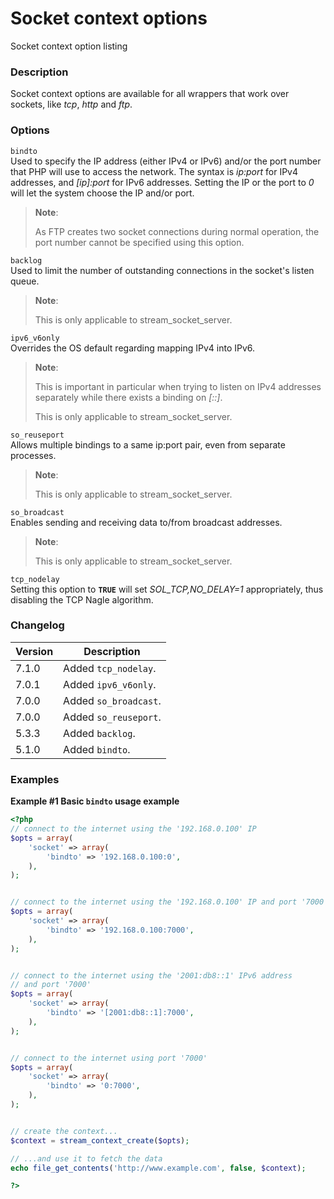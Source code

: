 Socket context options
======================

Socket context option listing

### Description

Socket context options are available for all wrappers that work over
sockets, like *tcp*, *http* and *ftp*.

### Options

`bindto`  
Used to specify the IP address (either IPv4 or IPv6) and/or the port
number that PHP will use to access the network. The syntax is *ip:port*
for IPv4 addresses, and *\[ip\]:port* for IPv6 addresses. Setting the IP
or the port to *0* will let the system choose the IP and/or port.

> **Note**:
>
> As FTP creates two socket connections during normal operation, the
> port number cannot be specified using this option.

`backlog`  
Used to limit the number of outstanding connections in the socket's
listen queue.

> **Note**:
>
> This is only applicable to <span
> class="function">stream\_socket\_server</span>.

`ipv6_v6only`  
Overrides the OS default regarding mapping IPv4 into IPv6.

> **Note**:
>
> This is important in particular when trying to listen on IPv4
> addresses separately while there exists a binding on *\[::\]*.
>
> This is only applicable to <span
> class="function">stream\_socket\_server</span>.

`so_reuseport`  
Allows multiple bindings to a same ip:port pair, even from separate
processes.

> **Note**:
>
> This is only applicable to <span
> class="function">stream\_socket\_server</span>.

`so_broadcast`  
Enables sending and receiving data to/from broadcast addresses.

> **Note**:
>
> This is only applicable to <span
> class="function">stream\_socket\_server</span>.

`tcp_nodelay`  
Setting this option to **`TRUE`** will set *SOL\_TCP,NO\_DELAY=1*
appropriately, thus disabling the TCP Nagle algorithm.

### Changelog

| Version | Description           |
|---------|-----------------------|
| 7.1.0   | Added `tcp_nodelay`.  |
| 7.0.1   | Added `ipv6_v6only`.  |
| 7.0.0   | Added `so_broadcast`. |
| 7.0.0   | Added `so_reuseport`. |
| 5.3.3   | Added `backlog`.      |
| 5.1.0   | Added `bindto`.       |

### Examples

**Example \#1 Basic `bindto` usage example**

``` php
<?php
// connect to the internet using the '192.168.0.100' IP
$opts = array(
    'socket' => array(
        'bindto' => '192.168.0.100:0',
    ),
);


// connect to the internet using the '192.168.0.100' IP and port '7000'
$opts = array(
    'socket' => array(
        'bindto' => '192.168.0.100:7000',
    ),
);


// connect to the internet using the '2001:db8::1' IPv6 address
// and port '7000'
$opts = array(
    'socket' => array(
        'bindto' => '[2001:db8::1]:7000',
    ),
);


// connect to the internet using port '7000'
$opts = array(
    'socket' => array(
        'bindto' => '0:7000',
    ),
);


// create the context...
$context = stream_context_create($opts);

// ...and use it to fetch the data
echo file_get_contents('http://www.example.com', false, $context);

?>
```
